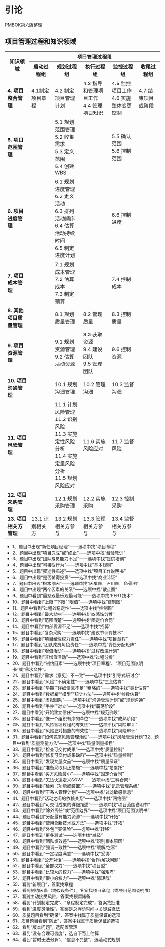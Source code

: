 # 引论
PMBOK第六版整理

## 项目管理过程和知识领域
<table>
  <tr>
    <th  rowspan="2">知识领域</th>
    <th colspan="5">项目管理过程组</th>
  </tr>
  <tr>
    <th>启动过程组</td>
    <th>规划过程组</th>
    <th>执行过程组</th>
    <th>监控过程组</th>
    <th>收尾过程组</th>
  </tr>
  <tr>
    <td><strong>4. 项目整合管理</strong></th>
    <td>4.1制定项目章程</td>
    <td>4.2 制定项目管理计划</td>
    <td>4.3 指导和管理项目工作<br>
    4.4 管理项目知识
    </td>
    <td>4.5 监控项目工作<br>
    4.6 实施整体变更控制
    </td>
    <td>4.7 结束项目或阶段</td>
  </tr>
  <tr>
    <td><strong>5. 项目范围管理</strong></td>
    <td></td>
    <td>5.1 规划范围管理<br>
    5.2 收集需求<br>
    5.3 定义范围<br>
    5.4 创建WBS
    </td>
    <td></td>
    <td>5.5 确认范围<br>
    5.6 控制范围
    </td>
    <td></td>
  </tr>
   <tr>
    <td><strong>6. 项目进度管理</strong></td>
    <td></td>
    <td>6.1 规划进度管理<br>
    6.2 定义活动<br>
    6.3 排列活动顺序<br>
    6.4 估算活动持续时间<br>
    6.5 制定进度计划
    </td>
    <td></td>
    <td>6.6 控制进度</td>
    <td></td>
  </tr>
   <tr>
    <td><strong>7. 项目成本管理</strong></td>
    <td></td>
    <td>7.1 规划成本管理<br>
    7.2 估算成本<br>
    7.3 制定预算
    </td>
    <td></td>
    <td>7.4 控制成本</td>
    <td></td>
  </tr>
   <tr>
    <td><strong>8. 其他项目质量管理</strong></td>
    <td></td>
    <td>8.1 规划质量管理</td>
    <td>8.2 管理质量</td>
    <td>8.3 控制质量</td>
    <td></td>
  </tr>
   <tr>
    <td><strong>9. 项目资源管理</strong></td>
    <td></td>
    <td>9.1 规划资源管理<br>
    9.2 估算活动资源
    </td>
    <td>9.3 获取资源<br>
    9.4 建设团队<br>
    9.5 管理团队
    </td>
    <td>9.6 控制资源</td>
    <td></td>
  </tr>
    <tr>
    <td><strong>10. 项目沟通管理</strong></td>
    <td></td>
    <td>10.1 规划沟通管理</td>
    <td>10.2 管理沟通</td>
    <td>10.3 监督沟通</td>
    <td></td>
  </tr>
    <tr>
    <td><strong>11. 项目风险管理</strong></td>
    <td></td>
    <td>11.1 计划风险管理<br>
    11.2 识别风险<br>
    11.3 实施定性风险分析<br>
    11.4 实施定量风险分析<br>
    11.5 规划风险应对
    </td>
    <td>11.6 实施风险应对</td>
    <td>11.7 监督风险</td>
    <td></td>
  </tr>
    <tr>
    <td><strong>12. 项目采购管理</strong></td>
    <td></td>
    <td>12.1 规划采购管理</td>
    <td>12.2 实施采购</td>
    <td>12.3 控制采购</td>
    <td></td>
  </tr>
    <tr>
    <td><strong>13. 项目相关方管理</strong></td>
    <td>13.1 识别相关方</td>
    <td>13.2 规划相关方参与</td>
    <td>13.3 管理相关方参与</td>
    <td>13.4 监督相关方参与</td>
    <td></td>
  </tr>
</table>

* 1、题目中出现“新任项目经理”——选项中找“项目章程”
* 2、题目中出现“项目完成”或“终止”——选项中找“经验教训”
* 3、题目中出现“团队成员能力不足”——选项中找“提供培训”
* 4、题目中出现“可接受行为”——选项中找“基本规则”
* 5、题目中出现“叙述性描述”——选项中找“项目工作说明书”
* 6、题目中出现“是否值得投资”——选项中找“商业论证”
* 7、题目中出现“根本原因”——选项中找“因果图、石川图、鱼骨图”
* 8、题目中出现“两个因素的关系”——选项中找“散点图”
* 9、题目中看到“最悲观最乐观最可能”——选项中找“PERT技术”
* 10、题目中看到“上限”“下限”“限值”——选项中找“控制图”
* 11、题目中看到“过程的稳定性”——选项中找“控制图”
* 12、题目中看到“最大影响”——选项中找“敏感性分析”
* 13、题目中看到“范围清楚”——选项中找“固定价合同”
* 14、题目中看到“内部资源不足”——选项中找“招募”
* 15、题目中看到“复杂采购”——选项中找“建议书评价技术”
* 16、题目中看到“项目经理权力责任”——选项中找“项目章程”
* 17、题目中看到“团队成员角色责任”——选项中找“责任分配矩阵”
* 18、题目中看到“增值活动”——选项中找“过程改进计划”
* 19、题目中看到“非增值活动”——选项中找“过程分析”
* 20、题目中看到“制约因素”——选项中找“项目章程”、“项目范围说明书”或“需求文件”。
* 21、题目中看到“需求（意见）不一致”——选项中找“引导式研讨会”
* 22、题目中看到“风险”“不确定性”——选项中找“三点估算”
* 23、题目中看到“早期”“详细信息不足”“粗略的”——选项中找“类比估算”
* 24、题目中看到“数据库”“模型”“统计方法”——选项中找“参数估算”
* 25、题目中看到“虚拟团队”——选项中找“沟通管理计划”或“规划沟通”
* 26、题目中看到“争吵”“对立”——选项中找“震荡阶段”
* 27、题目中看到“开始建立信任”——选项中找“规范阶段”
* 28、题目中看到“像一个组织有序的单位”——选项中找“成熟阶段”
* 29、题目中看到“风险管理过程的有效性”——选项中找“风险审计”
* 30、题目中看到“风险应对措施的有效性”——选项中找“风险审计”
* 31、题目中看到“如何实施风险管理活动”——选项中找“风险管理计划”32、题目中看到“质量测量方法”——选项中找“质量测量指标”
* 33、题目中看到“检查可交付成果”——选项中找“质量控制”
* 34、题目中看到“修复可交付成果缺陷”——选项中找“质量控制”
* 35、题目中看到“发现大量次品”——选项中找“质量保证”
* 36、题目中看到“准备采取纠正措施”——选项中找“帕累托”
* 37、题目中看到“买方风险最小”——选项中找“固定价合同”
* 38、题目中看到“无法快速定义SOW”——选项中找“工料合同”
* 39、题目中看到“检索（功能或装置）”——选项中找“记录管理系统”
* 40、题目中看到“干系人管理计划”——选项中找“过滤敏感信息”
* 41、题目中看到“活动之间的依赖关系”——选项中找“网络图”
* 42、题目中看到“可交付成果的详细描述”——选项中找“项目范围说明书”
* 43、题目中看到“除外责任”或“范围边界”——选项中找“项目范围说明书”
* 44、题目中看到“分配最有能力资源”——选项中找“开拓”
* 45、题目中看到“使用全新技术或方法”——选项中找“开拓”
* 46、题目中看到“外包”“买保险”——选项中找“转移”
* 47、题目中看到“更多测试”——选项中找“减轻”
* 48、题目中看到“团队绩效差”——选项中找“识别根本原因”
* 49、题目中看到“强调一致性”——选项中找“缓解/包容”
* 50、题目中看到“一定程度满意”——选项中找“妥协”
* 51、题目中看到“公开对话”——选项中找“合作/解决问题”
* 52、题目中看到“全部权力”——选项中找“项目型”
* 53、题目中看到“比较大的权力”——选项中找“强矩阵”
* 54、题目中看到“很小的权力”——选项中找“弱矩阵”
* 55、看到“新项目”，答案找章程
* 56、看到制约因素（或假设条件），答案找项目章程（或项目范围说明书）
* 57、看到主动接受风险，答案找预留储备
* 58、看到“计划制定完成”、“章程制定完成”，答案找批准
* 59、看到“进度灵活性”，答案是总浮动时间→关键路径法
* 60、质量题目看到“确保”，答案中找属于质量保证的选项
* 61、质量题目看到“防止”，答案中找属于质量保证的选项
* 62、看到“版本问题”，选配置管理
* 63、看到“没有合理可信度”，选自下而上估算
* 64、看到“暂时无法分解”、“信息不完整”，选滚动式规划
